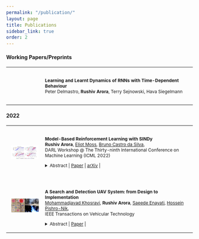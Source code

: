 ```yaml
---
permalink: "/publication/"
layout: page
title: Publications
sidebar_link: true
order: 2
---
```



<style>

table {
  margin-bottom: 1rem;
  width: 100%;
  font-size: 85%;
  border: 0px solid $border-color;
  border-collapse: collapse;
}

td,
th {
  padding:  1rem .25rem;
  border: 0px solid $border-color;
}

th {
  text-align: left;
}

tbody tr:nth-child(odd) td,
tbody tr:nth-child(odd) th {
  background-color: transparent;
}

paper {
 color: #;
 font-weight:bold;
}


</style>
#### Working Papers/Preprints

<table width="100%" align="center" border="0" cellspacing="0" cellpadding="20">

  <tr>
     <td width="20%"  valign="middle">
     </td>
     <td valign="top" width="80%">
          <p>
              <paper>Learning and Learnt Dynamics of RNNs with Time-Dependent Behaviour</paper>
              <br>
              Peter Delmastro, <b>Rushiv Arora</b>, Terry Sejnowski, Hava Siegelmann
          </p>  
     </td>
   </tr>

</table>


#### 2022

<table width="100%" align="center" border="0" cellspacing="0" cellpadding="20">

  <tr>
     <td width="20%"  valign="middle">
            <img src="/images/publications/DARL2022SINDy.png" alt="SINDy" style="vertical-align:middle; width: 80%; margin:0px 10px; border-radius:0%"/>
     </td>
     <td valign="top" width="80%">
          <p>
              <paper>Model-Based Reinforcement Learning with SINDy</paper>
              <br>
              <b>Rushiv Arora</b>,  
              <a href='https://people.cs.umass.edu/~moss/?_gl=1*sdbxyt*_ga*MTY0NTE1MTIxNS4xNTM2NTI5Mzg0*_ga_21RLS0L7EB*MTY1NzQzODA5MC4zNTIuMS4xNjU3NDM4MTMxLjA.&_ga=2.225631898.1219407999.1657438091-1645151215.1536529384'>Eliot Moss</a>,
              <a href='https://people.cs.umass.edu/~bsilva/'>Bruno Castro da Silva</a>,
              <br>
             DARL Workshop @ The Thirty-ninth International Conference on Machine Learning (ICML 2022)
            <br>
              <details>
                <summary>Abstract  | <a href="https://openreview.net/forum?id=3xBZY7LGorK&referrer=%5BAuthor%20Console%5D(%2Fgroup%3Fid%3DICML.cc%2F2022%2FWorkshop%2FDARL%2FAuthors%23your-submissions)">Paper</a> | <a href="https://arxiv.org/abs/2208.14501">arXiv</a> | </summary>            
                  <p class="message">
                  We draw on the latest advancements in the physics community to propose a novel method for discovering the governing non-linear dynamics of physical systems in reinforcement learning (RL).  We establish that this method is capable of discovering the underlying dynamics using significantly fewer trajectories (as little as one rollout with ≤ 30 time steps) than state of the art model learning algorithms.  Further, the technique learns a model that is accurate enough to induce near-optimal policies given significantly fewer trajectories than those required by model-free algorithms.  It brings the benefits of model-based RL without requiring a model to be developed in advance, for systems that have physics-based dynamics.
                  <br><br>
                  To establish the validity and applicability of this algorithm, we conduct experiments on four classic control tasks.  We found that an optimal policy trained on the discovered dynamics of the underlying system can generalize well.  Further, the learned policy performs well when deployed on the actual physical system, thus bridging the model to real system gap.  We further compare our method to state-of-the-art model-based and model-free approaches, and show that our method requires fewer trajectories sampled on the true physical system compared other methods.  Additionally, we explored approximate dynamics models and found that they also can perform well.
                  <br><br>
                  <b>Keywords</b>: model-based Reinforcement Learning, model learning, non-linear dynamical systems
                  </p>
              </details>
          </p>  
     </td>
   </tr>



   <tr>
      <td width="20%"  valign="middle">
             <img src="/images/publications/UAV2022TVT.png" alt="UAV" style="vertical-align:middle; width: 80%; margin:0px 10px; border-radius:0%"/>
      </td>
      <td valign="top" width="80%">
           <p>
               <paper>A Search and Detection UAV System: from Design to Implementation</paper>
               <br>
               <a href='/publications'>Mohammadjavad Khosravi</a>,
               <b>Rushiv Arora</b>,  
               <a href='https://scholar.google.com/citations?user=jO4Xj9oAAAAJ&hl=en'>Saeede Enayati</a>,
               <a href='https://scholar.google.com/citations?user=2OCQ9GkAAAAJ&hl=en'>Hossein Pishro-Nik</a>,
               <br>
              IEEE Transactions on Vehicular Technology
             <br>
               <details>
                 <summary>Abstract  | <a href="">Paper</a> | </summary>            
                   <p class="message">
                  	Utilizing unmanned aerial vehicles (UAVs) has shown great advantages over preceding methods in support of urgent scenarios such as search and rescue (SAR) and wildfire detection. In these operations, search efficiency in terms of the amount of time spent to find the target is crucial since with the  passing of time the survivability of the missing person decreases or the wildfire management becomes more difficult with disastrous consequences. In this work, we consider a scenario where a UAV is intended to search and detect a missing person (e.g., a hiker or a mountaineer) or a potential fire spot in a given area. In order to obtain the shortest path to the target, we provide a general framework to model the problem of target detection when the target's location is probabilistically known. To this end, we propose two algorithms: Path planning and target detection. The path planning algorithm is based on Bayesian inference and the target detection is accomplished by means of a residual neural network (ResNet) trained on our image dataset captured by drone. Through simulation and experiment, we compare our path planning algorithm with two benchmark algorithms and show that the proposed algorithm significantly decreases the average time of the mission.

                    <br><br>
                    <b>Keywords:</b> Unmanned aerial vehicles (UAVs), search and rescue (SAR), fire detection, path planning, machine learning.
                   </p>
               </details>
           </p>  
      </td>
    </tr>


</table>
